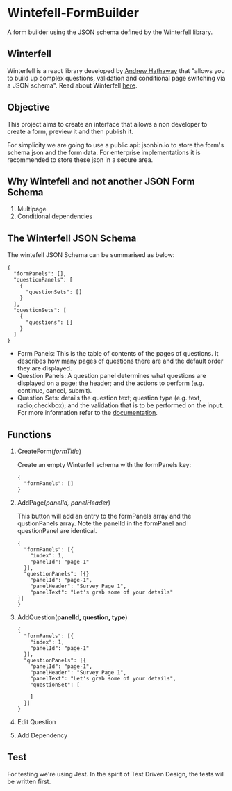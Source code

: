 # Wintefell-FormBuilder
A form builder using the JSON schema defined by the Winterfell library.

## Winterfell
Winterfell is a react library developed by [Andrew Hathaway](http://twitter.com/andrewhathaway) that "allows you to build up complex questions, validation and conditional page switching via a JSON schema".  Read about Winterfell [here](https://github.com/andrewhathaway/Winterfell).

## Objective
This project aims to create an interface that allows a non developer to create a form, preview it and then publish it.

For simplicity we are going to use a public api: jsonbin.io to store the form's schema json and the form data.  For enterprise implementations it is recommended to store these json in a secure area.

## Why Wintefell and not another JSON Form Schema
1. Multipage
1. Conditional dependencies

## The Winterfell JSON Schema
The wintefell JSON Schema can be summarised as below:

```
{
  "formPanels": [],     
  "questionPanels": [
    { 
      "questionSets": []
    }
  ],
  "questionSets": [
    {
      "questions": []
    }
  ]       
}
```

* Form Panels: This is the table of contents of the pages of questions.  It describes how many pages of questions there are and the default order they are displayed.
* Question Panels: A question panel determines what questions are displayed on a page; the header; and the actions to perform (e.g. continue, cancel, submit).
* Question Sets: details the question text; question type (e.g. text, radio;checkbox); and the validation that is to be performed on the input.
For more information refer to the [documentation](https://github.com/andrewhathaway/Winterfell).

## Functions
1. CreateForm(*formTitle*)

   Create an empty Winterfell schema with the formPanels key:
    ```
    { 
      "formPanels": []
    }
    ```
1. AddPage(*panelId, panelHeader*)

   This button will add an entry to the formPanels array and the qustionPanels array.  Note the panelId in the formPanel and questionPanel are identical.

    ```
    {
      "formPanels": [{
        "index": 1,
        "panelId": "page-1"
      }],
      "questionPanels": [{}
        "panelId": "page-1",
        "panelHeader": "Survey Page 1",
        "panelText": "Let's grab some of your details"
    }]
    }
    ``` 

3. AddQuestion(**panelId, question, type**)
    ```
    {
      "formPanels": [{
        "index": 1,
        "panelId": "page-1"
      }],
      "questionPanels": [{
        "panelId": "page-1",
        "panelHeader": "Survey Page 1",
        "panelText": "Let's grab some of your details",
        "questionSet": [
          
        ]
      }]
    }
    ``` 

4. Edit Question

5. Add Dependency

## Test
For testing we're using Jest.  In the spirit of Test Driven Design, the tests will be written first.
